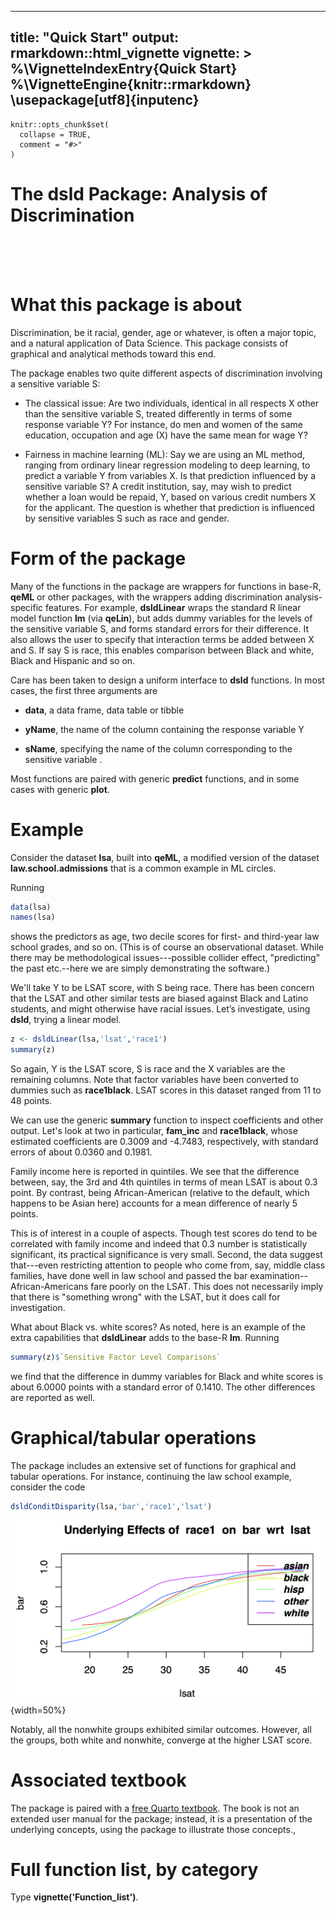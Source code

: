 
   
---
title: "Quick Start"
output:
   rmarkdown::html_vignette
vignette: >
  %\VignetteIndexEntry{Quick Start}
  %\VignetteEngine{knitr::rmarkdown}
  \usepackage[utf8]{inputenc}
---

```{r, include = FALSE}
knitr::opts_chunk$set(
  collapse = TRUE,
  comment = "#>"
)
```


# The dsld Package: Analysis of Discrimination

</br>
</br>
</br>

# What this package is about

Discrimination, be it racial, gender, age or whatever, is often a major
topic, and a natural application of Data Science. This package consists of
graphical and analytical methods toward this end.

The package enables two quite different aspects of discrimination
involving a sensitive variable S:

* The classical issue: Are two individuals, identical in all respects X
  other than the sensitive variable S, treated differently in terms of
  some response variable Y? For instance, do men and women of the same
  education, occupation and age (X) have the same mean for wage Y?

* Fairness in machine learning (ML): Say we are using an ML method,
  ranging from ordinary linear regression modeling to deep learning, to
  predict a variable Y from variables X. Is that prediction influenced
  by a sensitive variable S?  A credit institution, say, may wish to
  predict whether a loan would be repaid, Y, based on various credit
  numbers X for the applicant. The question is whether that prediction
  is influenced by sensitive variables S such as race and gender.

# Form of the package

Many of the functions in the package are wrappers for functions in
base-R, **qeML** or other packages, with the wrappers adding
discrimination analysis-specific features. For example, **dsldLinear**
wraps the standard R linear model function **lm** (via **qeLin**), but
adds dummy variables for the levels of the sensitive variable S, and
forms standard errors for their difference. It also allows the user to
specify that interaction terms be added between X and S.  If say S is
race, this enables comparison between Black and white, Black and
Hispanic and so on.

Care has been taken to design a uniform interface to **dsld** functions.
In most cases, the first three arguments are 

* **data**, a data frame, data
table or tibble 

* **yName**, the name of the column containing the
response variable Y 

* **sName**, specifying the name of the column 
corresponding to the sensitive variable .  

Most functions are paired with generic **predict**
functions, and in some cases with generic **plot**.

# Example

Consider the dataset **lsa**, built into **qeML**, a modified version of
the dataset **law.school.admissions** that is a common example in ML
circles. 

Running

``` r
data(lsa)
names(lsa)
```

shows the predictors as age, two decile scores for first- and third-year
law school grades, and so on. (This is of course an observational
dataset.  While there may be methodological issues---possible collider
effect, "predicting" the past etc.--here we are simply demonstrating the
software.)

We'll take Y to be LSAT score, with S being race. There has been concern
that the LSAT and other similar tests are biased against Black and
Latino students, and might otherwise have racial issues. Let’s
investigate, using **dsld**, trying a linear model.

``` r
z <- dsldLinear(lsa,'lsat','race1')
summary(z)
```

So again, Y is the LSAT score, S is race and the X variables are the
remaining columns.  Note that factor variables have been converted to
dummies such as **race1black**.  LSAT scores in this dataset ranged from
11 to 48 points. 

We can use the generic **summary** function to inspect coefficients and
other output. Let's look at two in particular, **fam_inc** and
**race1black**, whose estimated coefficients are 0.3009 and -4.7483,
respectively, with standard errors of about 0.0360 and 0.1981.  

Family income here is reported in quintiles. We see that the difference
between, say, the 3rd and 4th quintiles in terms of mean LSAT is about
0.3 point.  By contrast, being African-American (relative to the
default, which happens to be Asian here) accounts for a mean difference
of nearly 5 points.

This is of interest in a couple of aspects. Though test scores do tend
to be correlated with family income and indeed that 0.3 number is
statistically significant, its practical significance is very small.
Second, the data suggest that---even restricting attention to people who
come from, say, middle class families, have done well in law school and
passed the bar examination--African-Americans fare poorly on the LSAT.
This does not necessarily imply that there is "something wrong" with the
LSAT, but it does call for investigation.

What about Black vs. white scores? As noted, here is an example of the
extra capabilities that **dsldLinear** adds to the base-R **lm**.
Running

``` r
summary(z)$`Sensitive Factor Level Comparisons`
```

we find that the difference in dummy variables for Black and white
scores is about 6.0000 points with a standard error of 0.1410. The other
differences are reported as well.

# Graphical/tabular operations

The package includes an extensive set of functions for graphical and
tabular operations. For instance, continuing the law school example,
consider the code

``` r
dsldConditDisparity(lsa,'bar','race1','lsat')
```

![alt text](conditdisparity.png){width=50%}

Notably, all the nonwhite groups exhibited similar outcomes. However,
all the groups, both white and nonwhite, converge
at the higher LSAT score.  

# Associated textbook

The package is paired with a [free Quarto
textbook](https://htmlpreview.github.io/?https://github.com/matloff/dsldBook/blob/main/_book/index.html).
The book is not an extended user manual for the package; instead, it is
a presentation of the underlying concepts, using the package to
illustrate those concepts.,

# Full function list, by category

Type **vignette('Function_list')**.

